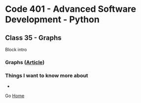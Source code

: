 # Code 401 - Advanced Software Development - Python

## Class 35 - Graphs

Block intro

<!-- > An investment in knowledge pays the best interest. –  Benjamin Franklin -->


### Graphs ([Article](https://codefellows.github.io/common_curriculum/data_structures_and_algorithms/Code_401/class-35/resources/graphs.html))



### Things I want to know more about

* 

Go [Home](index.md)